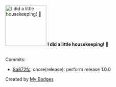 <img src="https://my-badges.github.io/my-badges/chore-commit.png" alt="I did a little housekeeping! 🧹" title="I did a little housekeeping! 🧹" width="128">
<strong>I did a little housekeeping! 🧹</strong>
<br><br>

Commits:

- <a href="https://github.com/ccamel/erlang-event-sourcing-xp/commit/8a872fcef39b0d9abf1034092d94000d254792ff">8a872fc</a>: chore(release): perform release 1.0.0


Created by <a href="https://github.com/my-badges/my-badges">My Badges</a>
